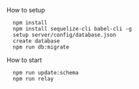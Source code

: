 How to setup
```
  npm install
  npm install sequelize-cli babel-cli -g
  setup server/config/database.json
  create database
  npm run db:migrate
```

How to start
```
  npm run update:schema
  npm run relay
```
